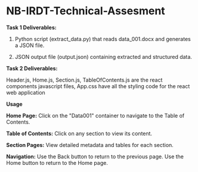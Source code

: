 # NB-IRDT-Technical-Assesment

**Task 1 Deliverables:**

1. Python script (extract_data.py) that reads data_001.docx and generates a JSON file.
   
2. JSON output file (output.json) containing extracted and structured data.

**Task 2 Deliverables:**

Header.js, Home.js, Section.js, TableOfContents.js are the react components javascript files, App.css have all the styling code for the react web application


**Usage**

**Home Page:** Click on the "Data001" container to navigate to the Table of Contents.


**Table of Contents:** Click on any section to view its content.


**Section Pages:** View detailed metadata and tables for each section.


**Navigation:**
Use the Back button to return to the previous page.
Use the Home button to return to the Home page.
